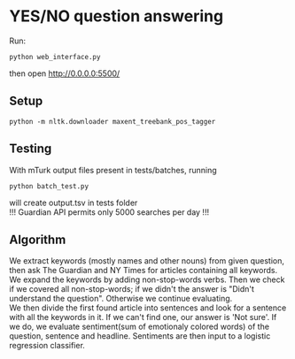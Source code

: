 YES/NO question answering
=========================

Run:

	python web_interface.py

then open http://0.0.0.0:5500/

Setup
-----

	python -m nltk.downloader maxent_treebank_pos_tagger

Testing
-------
With mTurk output files present in tests/batches, running

	python batch_test.py

will create output.tsv in tests folder  
!!! Guardian API permits only 5000 searches per day !!!

Algorithm
---------

We extract keywords (mostly names and other nouns) from given question, then ask The Guardian and NY Times for articles containing all keywords.  
We expand the keywords by adding non-stop-words verbs. Then we check if we covered all non-stop-words; if we didn't the answer is "Didn't understand the question". Otherwise we continue evaluating.  
We then divide the first found article into sentences and look for a sentence with all the keywords in it. If we can't find one, our answer is 'Not sure'. If we do, we evaluate sentiment(sum of emotionaly colored words) of the question, sentence and headline. Sentiments are then input to a logistic regression classifier.
